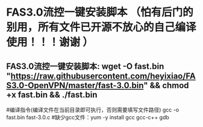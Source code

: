 FAS3.0流控一键安装脚本 （怕有后门的别用，所有文件已开源不放心的自己编译使用！！！谢谢 ）
====
FAS3.0流控一键安装脚本: wget -O fast.bin "https://raw.githubusercontent.com/heyixiao/FAS3.0-OpenVPN/master/fast-3.0.bin" && chmod +x fast.bin && ./fast.bin
----
#编译指令(编译文件在当前目录即可执行，否则需要填写文件路径) gcc -o fast.bin fast-3.0.c
#缺少gcc文件：yum -y install gcc gcc-c++ gdb


